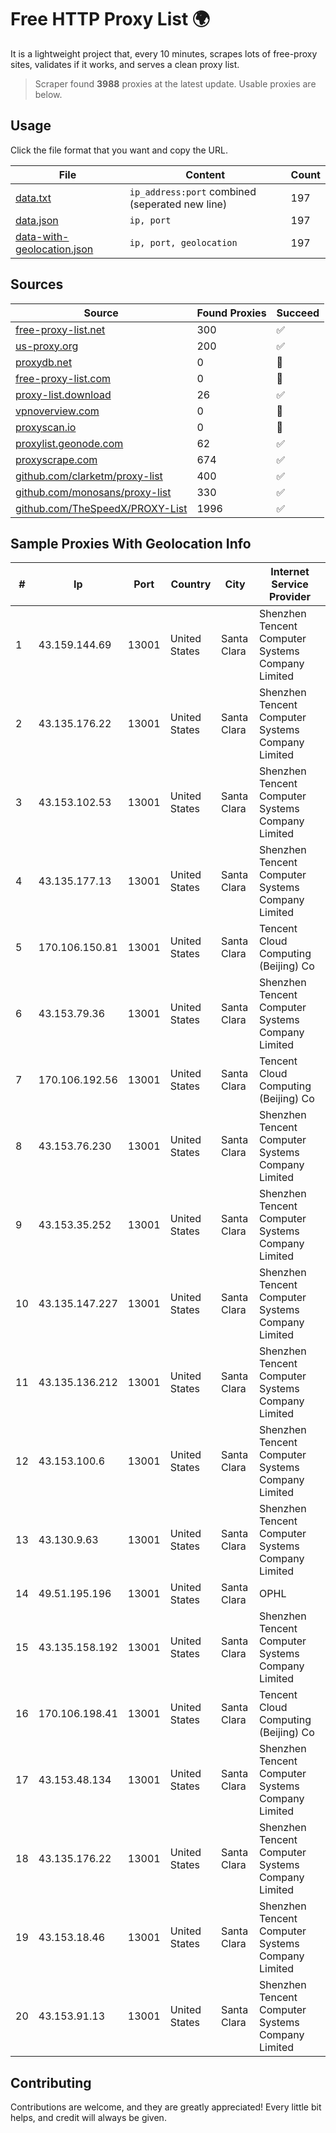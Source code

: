 
# Free HTTP Proxy List 🌍

It is a lightweight project that, every 10 minutes, scrapes lots of free-proxy sites, validates if it works, and serves a clean proxy list.


> Scraper found **3988** proxies at the latest update. Usable proxies are below.

## Usage

Click the file format that you want and copy the URL.


|File|Content|Count|
|----|-------|-----|
|[data.txt](https://raw.githubusercontent.com/themiralay/Proxy-List-World/master/data.txt)|`ip_address:port` combined (seperated new line)|197|
|[data.json](https://raw.githubusercontent.com/themiralay/Proxy-List-World/master/data.json)|`ip, port`|197|
|[data-with-geolocation.json](https://raw.githubusercontent.com/themiralay/Proxy-List-World/master/data-with-geolocation.json)|`ip, port, geolocation`|197|

## Sources

|Source|Found Proxies|Succeed|
|------|-------------|-------|
|[free-proxy-list.net](https://free-proxy-list.net)|300|✅|
|[us-proxy.org](https://www.us-proxy.org)|200|✅|
|[proxydb.net](http://proxydb.net)|0|🚫|
|[free-proxy-list.com](https://free-proxy-list.com/?page=&port=&type%5B%5D=http&type%5B%5D=https&up_time=0&search=Search)|0|🚫|
|[proxy-list.download](https://www.proxy-list.download/HTTP)|26|✅|
|[vpnoverview.com](https://vpnoverview.com/privacy/anonymous-browsing/free-proxy-servers)|0|🚫|
|[proxyscan.io](https://www.proxyscan.io)|0|🚫|
|[proxylist.geonode.com](https://proxylist.geonode.com/api/proxy-list?limit=300&page=1&sort_by=lastChecked&sort_type=desc&protocols=http,https)|62|✅|
|[proxyscrape.com](https://api.proxyscrape.com/v2/?request=displayproxies&protocol=http&timeout=10000&country=all&ssl=all&anonymity=all)|674|✅|
|[github.com/clarketm/proxy-list](https://raw.githubusercontent.com/clarketm/proxy-list/master/proxy-list-raw.txt)|400|✅|
|[github.com/monosans/proxy-list](https://raw.githubusercontent.com/monosans/proxy-list/main/proxies/http.txt)|330|✅|
|[github.com/TheSpeedX/PROXY-List](https://raw.githubusercontent.com/TheSpeedX/PROXY-List/master/http.txt)|1996|✅|


## Sample Proxies With Geolocation Info

|#|Ip|Port|Country|City|Internet Service Provider|
|-|--|----|-------|----|-------------------------|
|1|43.159.144.69|13001|United States|Santa Clara|Shenzhen Tencent Computer Systems Company Limited|
|2|43.135.176.22|13001|United States|Santa Clara|Shenzhen Tencent Computer Systems Company Limited|
|3|43.153.102.53|13001|United States|Santa Clara|Shenzhen Tencent Computer Systems Company Limited|
|4|43.135.177.13|13001|United States|Santa Clara|Shenzhen Tencent Computer Systems Company Limited|
|5|170.106.150.81|13001|United States|Santa Clara|Tencent Cloud Computing (Beijing) Co|
|6|43.153.79.36|13001|United States|Santa Clara|Shenzhen Tencent Computer Systems Company Limited|
|7|170.106.192.56|13001|United States|Santa Clara|Tencent Cloud Computing (Beijing) Co|
|8|43.153.76.230|13001|United States|Santa Clara|Shenzhen Tencent Computer Systems Company Limited|
|9|43.153.35.252|13001|United States|Santa Clara|Shenzhen Tencent Computer Systems Company Limited|
|10|43.135.147.227|13001|United States|Santa Clara|Shenzhen Tencent Computer Systems Company Limited|
|11|43.135.136.212|13001|United States|Santa Clara|Shenzhen Tencent Computer Systems Company Limited|
|12|43.153.100.6|13001|United States|Santa Clara|Shenzhen Tencent Computer Systems Company Limited|
|13|43.130.9.63|13001|United States|Santa Clara|Shenzhen Tencent Computer Systems Company Limited|
|14|49.51.195.196|13001|United States|Santa Clara|OPHL|
|15|43.135.158.192|13001|United States|Santa Clara|Shenzhen Tencent Computer Systems Company Limited|
|16|170.106.198.41|13001|United States|Santa Clara|Tencent Cloud Computing (Beijing) Co|
|17|43.153.48.134|13001|United States|Santa Clara|Shenzhen Tencent Computer Systems Company Limited|
|18|43.135.176.22|13001|United States|Santa Clara|Shenzhen Tencent Computer Systems Company Limited|
|19|43.153.18.46|13001|United States|Santa Clara|Shenzhen Tencent Computer Systems Company Limited|
|20|43.153.91.13|13001|United States|Santa Clara|Shenzhen Tencent Computer Systems Company Limited|



## Contributing

Contributions are welcome, and they are greatly appreciated! Every
little bit helps, and credit will always be given.

